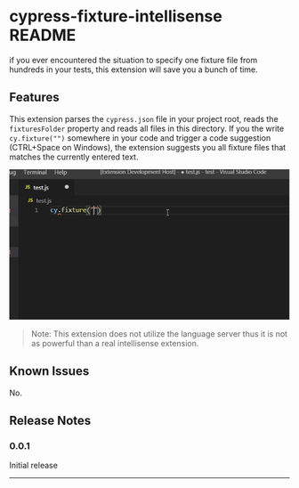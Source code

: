 # cypress-fixture-intellisense README

if you ever encountered the situation to specify one fixture file from hundreds in your tests, this extension will save you a bunch of time.

## Features

This extension parses the `cypress.json` file in your project root, reads the `fixturesFolder` property and reads all files in this directory.
If you the write `cy.fixture("")` somewhere in your code and trigger a code suggestion (CTRL+Space on Windows), the extension suggests you all fixture files that matches the currently entered text.


![Suggestion](images/example.gif)

> Note: This extension does not utilize the language server thus it is not as powerful than a real intellisense extension.

## Known Issues

No.

## Release Notes

### 0.0.1

Initial release

-----------------------------------------------------------------------------------------------------------
